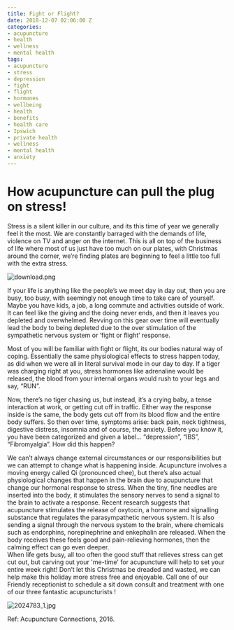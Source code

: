 ```yaml
---
title: Fight or Flight?
date: 2018-12-07 02:06:00 Z
categories:
- acupuncture
- health
- wellness
- mental health
tags:
- acupuncture
- stress
- depression
- fight
- flight
- hormones
- wellbeing
- health
- benefits
- health care
- Ipswich
- private health
- wellness
- mental health
- anxiety
---
```


# How acupuncture can pull the plug on stress!

Stress is a silent killer in our culture, and its this time of year we generally feel it the most. We are constantly barraged with the demands of life, violence on TV and anger on the internet. This is all on top of the business of life where most of us just have too much on our plates, with Christmas around the corner, we’re finding plates are beginning to feel a little too full with the extra stress.

![download.png](/uploads/download.png)

If your life is anything like the people’s we meet day in day out, then you are busy, too busy, with seemingly not enough time to take care of yourself. Maybe you have kids, a job, a long commute and activities outside of work. It can feel like the giving and the doing never ends, and then it leaves you depleted and overwhelmed. Revving on this gear over time will eventually lead the body to being depleted due to the over stimulation of the sympathetic nervous system or ‘fight or flight’ response.

Most of you will be familiar with fight or flight, its our bodies natural way of coping. Essentially the same physiological effects to stress happen today, as did when we were all in literal survival mode in our day to day. If a tiger was charging right at you, stress hormones like adrenaline would be released, the blood from your internal organs would rush to your legs and say, “RUN”.

Now, there’s no tiger chasing us, but instead, it’s a crying baby, a tense interaction at work, or getting cut off in traffic. Either way the response inside is the same, the body gets cut off from its blood flow and the entire body suffers. So then over time, symptoms arise: back pain, neck tightness, digestive distress, insomnia and of course, the anxiety. Before you know it, you have been categorized and given a label… “depression”, “IBS”, “Fibromyalgia”. How did this happen?

We can’t always change external circumstances or our responsibilities but we can attempt to change what is happening inside. Acupuncture involves a moving energy called Qi (pronounced chee), but there’s also actual physiological changes that happen in the brain due to acupuncture that change our hormonal response to stress. When the tiny, fine needles are inserted into the body, it stimulates the sensory nerves to send a signal to the brain to activate a response. Recent research suggests that acupuncture stimulates the release of oxytocin, a hormone and signalling substance that regulates the parasympathetic nervous system. It is also sending a signal through the nervous system to the brain, where chemicals such as endorphins, norepinephrine and enkephalin are released. When the body receives these feels good and pain-relieving hormones, then the calming effect can go even deeper. \
 When life gets busy, all too often the good stuff that relieves stress can get cut out, but carving out your 'me-time' for acupuncture will help to set your entire week right! Don’t let this Christmas be dreaded and wasted, we can help make this holiday more stress free and enjoyable. Call one of our Friendly receptionist to schedule a sit down consult and treatment with one of our three fantastic acupuncturists !

![2024783_1.jpg](/uploads/2024783_1.jpg)

Ref: Acupuncture Connections, 2016.
